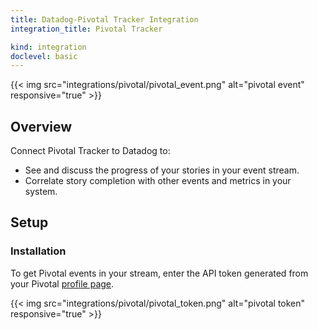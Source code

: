 ```yaml
---
title: Datadog-Pivotal Tracker Integration
integration_title: Pivotal Tracker

kind: integration
doclevel: basic
---
```


{{< img src="integrations/pivotal/pivotal_event.png" alt="pivotal event" responsive="true" >}}

## Overview

Connect Pivotal Tracker to Datadog to:

* See and discuss the progress of your stories in your event stream.
* Correlate story completion with other events and metrics in your system.

## Setup
### Installation 

To get Pivotal events in your stream, enter the API token generated from your Pivotal [profile page](https://www.pivotaltracker.com/signin).

{{< img src="integrations/pivotal/pivotal_token.png" alt="pivotal token" responsive="true" >}}